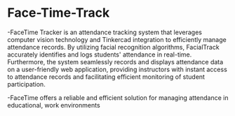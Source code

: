 ﻿# Face-Time-Track
  -FaceTime Tracker is an attendance tracking system that leverages computer vision technology and Tinkercad integration to efficiently manage attendance records. By utilizing facial recognition algorithms, FacialTrack accurately identifies and logs students' attendance in real-time. Furthermore, the system seamlessly records and displays attendance data on a user-friendly web application, providing instructors with instant access to attendance records and facilitating efficient monitoring of student participation.
  
  -FaceTime offers a reliable and efficient solution for managing attendance in educational, work environments
